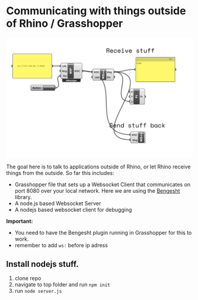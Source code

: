# Communicating with things outside of Rhino / Grasshopper

![grasshopper sockets](program.png)

The goal here is to talk to applications outside of Rhino, or let Rhino receive things from the outside. So far this includes:

- Grasshopper file that sets up a Websocket Client that communicates on port 8080 over your local network. Here we are using the [Bengesht](https://github.com/behrooz-tahanzadeh/Bengesht) library.
- A node.js based Websocket Server
- A nodejs based websocket client for debugging

**Important:** 
- You need to have the Bengesht plugin running in Grasshopper for this to work. 
- remember to add `ws:` before ip adress
## Install nodejs stuff.

1. clone repo
2. navigate to top folder and run `npm init`
3. run `node server.js`
